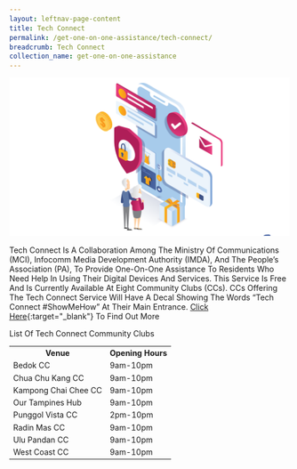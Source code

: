 ```yaml
---
layout: leftnav-page-content
title: Tech Connect
permalink: /get-one-on-one-assistance/tech-connect/
breadcrumb: Tech Connect
collection_name: get-one-on-one-assistance
---
```


![graphic](/images/get-one-on-one-assistance/tech-connect-graphic.png)

Tech Connect Is A Collaboration Among The Ministry Of Communications (MCI), Infocomm Media Development Authority (IMDA), And The People’s Association (PA), To Provide One-On-One Assistance To Residents Who Need Help In Using Their Digital Devices And Services. This Service Is Free And Is Currently Available At Eight Community Clubs (CCs). CCs Offering The Tech Connect Service Will Have A Decal Showing The Words “Tech Connect #ShowMeHow” At Their Main Entrance. [Click Here](https://www.pa.gov.sg/engage/connect-with-government/tech-connect-brochures){:target="_blank"} To Find Out More

List Of Tech Connect Community Clubs<br>

<table>
  <th><b>Venue</b></th>
  <th><b>Opening Hours</b></th>
<tr>
  <td>Bedok CC</td>
  <td>9am-10pm</td>
</tr>
<tr>
  <td>Chua Chu Kang CC</td>
  <td>9am-10pm</td>
</tr>
<tr>
  <td>Kampong Chai Chee CC</td>
  <td>9am-10pm</td>
</tr>
<tr>
  <td>Our Tampines Hub</td>
  <td>9am-10pm</td>
</tr>
<tr>
  <td>Punggol Vista CC</td>
  <td>2pm-10pm</td>
</tr>
<tr>
  <td>Radin Mas CC</td>
  <td>9am-10pm</td>
</tr>
<tr>
  <td>Ulu Pandan CC</td>
  <td>9am-10pm</td>
</tr>
<tr>
  <td>West Coast CC</td>
  <td>9am-10pm</td>
</tr>

</table>

